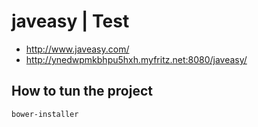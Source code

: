 # javeasy | Test

- http://www.javeasy.com/
- http://ynedwpmkbhpu5hxh.myfritz.net:8080/javeasy/

## How to tun the project

```bash
bower-installer
```
